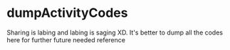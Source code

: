 # dumpActivityCodes
Sharing is labing and labing is saging XD. It's better to dump all the codes here for further future needed reference
